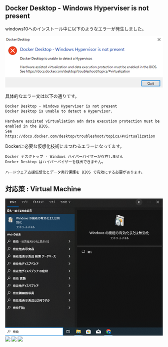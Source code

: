 



## Docker Desktop - Windows Hyperviser is not present

windows10へのインストール中に以下のようなエラーが発生しました。


<img src="https://github.com/minegishirei/techblog/blob/main/docker/0000Docker%E3%81%AE%E3%82%A4%E3%83%B3%E3%82%B9%E3%83%88%E3%83%BC%E3%83%AB%E6%96%B9%E6%B3%95%E3%81%A8%E7%92%B0%E5%A2%83%E8%A8%AD%E5%AE%9A/img/windows_download/2windows_hyperviser_errior.png?raw=true">

具体的なエラー文は以下の通りです。

```
Docker Desktop - Windows Hyperviser is not present
Docker Desktop is unable to detect a Hypervisor.

Hardware assisted virtualiation adn data execution protection must be enabled in the BIOS.
See https://docs.docker.com/desktop/troubleshoot/topics/#virtualization
```

Dockerに必要な仮想化技術にまつわるエラーになってます。

```
Docker デスクトップ - Windows ハイパーバイザーが存在しません
Docker Desktop はハイパーバイザーを検出できません。

ハードウェア支援仮想化とデータ実行保護を BIOS で有効にする必要があります。
```


## 対応策 : Virtual Machine


<img src="https://github.com/minegishirei/techblog/blob/main/docker/0000Docker%E3%81%AE%E3%82%A4%E3%83%B3%E3%82%B9%E3%83%88%E3%83%BC%E3%83%AB%E6%96%B9%E6%B3%95%E3%81%A8%E7%92%B0%E5%A2%83%E8%A8%AD%E5%AE%9A/img/windows_download/2windows_feature.png?raw=true">


<img src="https://github.com/minegishirei/techblog/blob/main/docker/0000Docker%E3%81%AE%E3%82%A4%E3%83%B3%E3%82%B9%E3%83%88%E3%83%BC%E3%83%AB%E6%96%B9%E6%B3%95%E3%81%A8%E7%92%B0%E5%A2%83%E8%A8%AD%E5%AE%9A/img/windows_download/2windows_linux?raw=true">



<img src="https://github.com/minegishirei/techblog/blob/main/docker/0000Docker%E3%81%AE%E3%82%A4%E3%83%B3%E3%82%B9%E3%83%88%E3%83%BC%E3%83%AB%E6%96%B9%E6%B3%95%E3%81%A8%E7%92%B0%E5%A2%83%E8%A8%AD%E5%AE%9A/img/windows_download/2windows_linux?raw=true">


<img src="https://github.com/minegishirei/techblog/blob/main/docker/0000Docker%E3%81%AE%E3%82%A4%E3%83%B3%E3%82%B9%E3%83%88%E3%83%BC%E3%83%AB%E6%96%B9%E6%B3%95%E3%81%A8%E7%92%B0%E5%A2%83%E8%A8%AD%E5%AE%9A/img/windows_download/2windows_hyperviser?raw=true">












